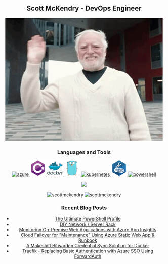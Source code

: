 <h2 align="center"> Scott McKendry - DevOps Engineer</h2>

<p align="center"> <img src="wave.gif"> </p>

<h3 align="center">Languages and Tools</h3>
<p align="center"> 
    <a href="https://azure.microsoft.com/en-in/" target="_blank" rel="noreferrer"> 
        <img src="https://avatars.githubusercontent.com/u/6844498?s=200&v=4" alt="azure" width="50" height="50"/> 
    </a> 
    <a href="https://www.w3schools.com/cs/" target="_blank" rel="noreferrer"> 
        <img src="https://raw.githubusercontent.com/devicons/devicon/master/icons/csharp/csharp-original.svg" alt="csharp" width="50" height="50"/> 
    </a> 
    <a href="https://www.docker.com/" target="_blank" rel="noreferrer"> 
        <img src="https://raw.githubusercontent.com/devicons/devicon/master/icons/docker/docker-original-wordmark.svg" alt="docker" width="50" height="50"/> 
    </a> 
    <a href="https://golang.org" target="_blank" rel="noreferrer">
        <img src="https://raw.githubusercontent.com/devicons/devicon/master/icons/go/go-original.svg" alt="go" width="50" height="50"/> 
    </a> 
    <a href="https://kubernetes.io" target="_blank" rel="noreferrer"> 
        <img src="https://www.vectorlogo.zone/logos/kubernetes/kubernetes-icon.svg" alt="kubernetes" width="50" height="50"/> 
    </a> 
    <a href="https://aka.ms/bicep" target="_blank" rel="noreferrer"> 
        <img src="https://raw.githubusercontent.com/Azure/bicep/main/src/icons/bicep-logo-256.png" alt="bicep" width="50" height="50"/> 
    </a>
    <a href="https://github.com/PowerShell/PowerShell" target="_blank" rel="noreferrer">
        <img src="https://avatars.githubusercontent.com/u/11524380" alt="powershell" width="50" height="50"/> 
    </a> 
</p>

<p align="center"> <img src="https://github-readme-streak-stats.herokuapp.com?user=scottmckendry&theme=transparent&hide_border=true"> </p>

<p align="center"> <img src="https://komarev.com/ghpvc/?username=scottmckendry&label=Profile%20views&color=0e75b6&style=flat" alt="scottmckendry" /> <img src="https://github.com/scottmckendry/scottmckendry/actions/workflows/blogs.yml/badge.svg" alt="scottmckendry" /> </p>

<h3 align="center">Recent Blog Posts</h2>

<div markdown=1 align="center" style="list-style-type: none;">

<!-- BLOG-POST-LIST:START -->
- [The Ultimate PowerShell Profile](https://scottmckendry.tech/the-ultimate-powershell-profile/)
- [DIY Network / Server Rack](https://scottmckendry.tech/diy-network-rack/)
- [Monitoring On-Premise Web Applications with Azure App Insights](https://scottmckendry.tech/web-monitoring/)
- [Cloud Failover for &quot;Maintenance&quot; Using Azure Static Web App &amp; Runbook](https://scottmckendry.tech/maintenance-web-app-azure/)
- [A Makeshift Bitwarden Credential Sync Solution for Docker](https://scottmckendry.tech/docker-secret-management/)
- [Traefik - Replacing Basic Authentication with Azure SSO Using ForwardAuth](https://scottmckendry.tech/traefik-replacing-basic-authentication-with-sso/)
<!-- BLOG-POST-LIST:END -->

</div>
